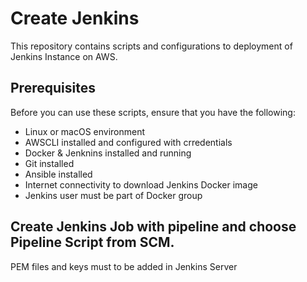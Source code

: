 # Create Jenkins

This repository contains scripts and configurations to deployment of Jenkins Instance on AWS.

## Prerequisites

Before you can use these scripts, ensure that you have the following:

- Linux or macOS environment
- AWSCLI installed and configured with crredentials
- Docker & Jenknins installed and running
- Git installed
- Ansible installed
- Internet connectivity to download Jenkins Docker image
- Jenkins user must be part of Docker group

## Create Jenkins Job with pipeline and choose Pipeline Script from SCM.

PEM files and keys must to be added in Jenkins Server
